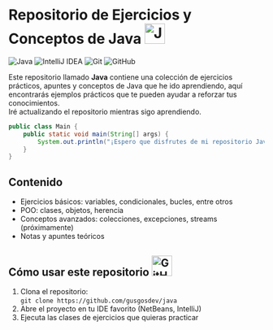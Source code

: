 # Repositorio de Ejercicios y Conceptos de Java <img src="https://cdn.jsdelivr.net/gh/devicons/devicon/icons/java/java-original.svg" alt="Java logo" width="40" height="40"/>  
![Java](https://img.shields.io/badge/Java-ED8B00?style=for-the-badge&logo=java&logoColor=white)
![IntelliJ IDEA](https://img.shields.io/badge/IntelliJ_IDEA-3f3f3f?style=for-the-badge&logo=intellij-idea&logoColor=white)
![Git](https://img.shields.io/badge/Git-F05032?style=for-the-badge&logo=git&logoColor=white)
![GitHub](https://img.shields.io/badge/GitHub-3f3f3f?style=for-the-badge&logo=github&logoColor=white)

Este repositorio llamado **Java** contiene una colección de ejercicios prácticos, apuntes y conceptos de Java que he ido aprendiendo, aquí encontrarás ejemplos prácticos que te pueden ayudar a reforzar tus conocimientos.  
Iré actualizando el repositorio mientras sigo aprendiendo.

```java
public class Main {
    public static void main(String[] args) {
        System.out.println("¡Espero que disfrutes de mi repositorio Java!");
    }
}
```

## Contenido
- Ejercicios básicos: variables, condicionales, bucles, entre otros
- POO: clases, objetos, herencia
- Conceptos avanzados: colecciones, excepciones, streams (próximamente)
- Notas y apuntes teóricos

## Cómo usar este repositorio <img src="https://cdn.jsdelivr.net/gh/devicons/devicon/icons/github/github-original.svg" alt="GitHub" width="40" height="40"/>
1. Clona el repositorio:  
   `git clone https://github.com/gusgosdev/java`
2. Abre el proyecto en tu IDE favorito (NetBeans, IntelliJ)
3. Ejecuta las clases de ejercicios que quieras practicar
